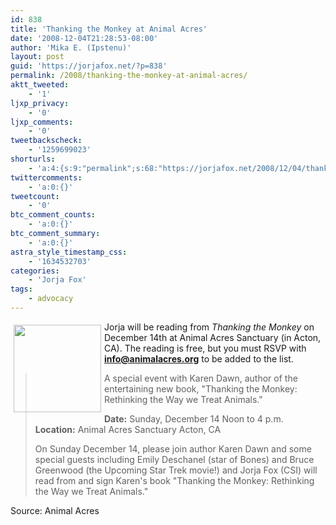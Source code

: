 ```yaml
---
id: 838
title: 'Thanking the Monkey at Animal Acres'
date: '2008-12-04T21:28:53-08:00'
author: 'Mika E. (Ipstenu)'
layout: post
guid: 'https://jorjafox.net/?p=838'
permalink: /2008/thanking-the-monkey-at-animal-acres/
aktt_tweeted:
    - '1'
ljxp_privacy:
    - '0'
ljxp_comments:
    - '0'
tweetbackscheck:
    - '1259699023'
shorturls:
    - 'a:4:{s:9:"permalink";s:68:"https://jorjafox.net/2008/12/04/thanking-the-monkey-at-animal-acres/";s:7:"tinyurl";s:25:"http://tinyurl.com/nhkwgl";s:4:"isgd";s:18:"http://is.gd/52ZT0";s:5:"bitly";s:20:"http://bit.ly/8CbLxX";}'
twittercomments:
    - 'a:0:{}'
tweetcount:
    - '0'
btc_comment_counts:
    - 'a:0:{}'
btc_comment_summary:
    - 'a:0:{}'
astra_style_timestamp_css:
    - '1634532703'
categories:
    - 'Jorja Fox'
tags:
    - advocacy
---
```


<img src="//static.jorjafox.net/wordpress/2008/12/button_meet_karen.jpg" alt="" title="button_meet_karen" width="140" style="float:left;border:0px;padding:5px;" />  Jorja will be reading from <i>Thanking the Monkey</i> on December 14th at Animal Acres Sanctuary (in Acton, CA).  The reading is free, but you must RSVP with <strong>info@animalacres.org</strong> to be added to the list. 

<blockquote>A special event with Karen Dawn, author of the entertaining new book, "Thanking the Monkey: Rethinking the Way we Treat Animals."

<strong>Date:</strong> Sunday, December 14 Noon to 4 p.m.
<strong>Location:</strong> Animal Acres Sanctuary Acton, CA

On Sunday December 14, please join author Karen Dawn and some special guests including Emily Deschanel (star of Bones) and Bruce Greenwood (the Upcoming Star Trek movie!) and Jorja Fox (CSI) will read from and sign Karen's book "Thanking the Monkey: Rethinking the Way we Treat Animals."</blockquote>



Source: Animal Acres